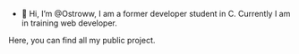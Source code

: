- 👋 Hi, I’m @Ostroww, I am a former developer student in C. Currently I am in training web developer.

Here, you can find all my public project.

<!---
Ostroww/Ostroww is a ✨ special ✨ repository because its `README.md` (this file) appears on your GitHub profile.
You can click the Preview link to take a look at your changes.
--->
